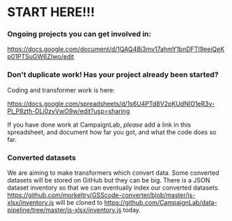 # START HERE!!!

### Ongoing projects you can get involved in:
https://docs.google.com/document/d/1QAQ4Bi3mv17ahmY1bnDFTI9eeiQeKp01PTSuGW6ZIwo/edit


###  Don't duplicate work! Has your project already been started?

Coding and transformer work is here:

https://docs.google.com/spreadsheets/d/1s6U4PTd8V2pKUdNIO1eR3y-Pl_P8zth-DLi0zyVwO9w/edit?usp=sharing

If you have done work at CampaignLab, *please* add a link in this spreadsheet, and document how far you got, and what the code does so far.

### Converted datasets

We are aiming to make transformers which convert data. Some converted datasets will be stored on GitHub but they can be big. There is a JSON dataset inventory so that we can eventually index our converted datasets.
https://github.com/morkeltry/GSScode-converter/blob/master/js-xlsx/inventory.js
will be cloned to
https://github.com/CampaignLab/data-pipeline/tree/master/js-xlsx/inventory.js
today.
